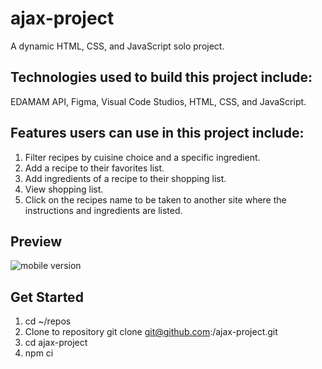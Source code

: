 # ajax-project

A dynamic HTML, CSS, and JavaScript solo project.

## Technologies used to build this project include: 
EDAMAM API, Figma, Visual Code Studios, HTML, CSS, and JavaScript. 

## Features users can use in this project include: 
  1. Filter recipes by cuisine choice and a specific ingredient.
  2. Add a recipe to their favorites list.
  3. Add ingredients of a recipe to their shopping list.
  4. View shopping list.
  5. Click on the recipes name to be taken to another site where the instructions and ingredients are listed. 

## Preview 
![mobile version](https://user-images.githubusercontent.com/78890855/115321175-27a07600-a138-11eb-8aae-be94891918b6.PNG)

## Get Started
1. cd ~/repos
2. Clone to repository
git clone git@github.com:<you>/ajax-project.git
3. cd ajax-project
4. npm ci
  

